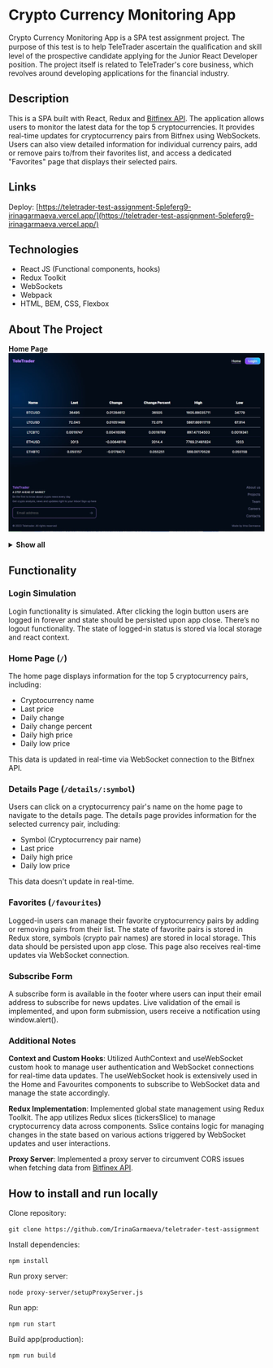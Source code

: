 # Crypto Currency Monitoring App

Crypto Currency Monitoring App is a SPA test assignment project. The purpose of this test is to help TeleTrader ascertain the qualiﬁcation and skill level of the prospective candidate applying for the Junior React Developer position.
The project itself is related to TeleTrader's core business, which revolves around developing applications for the financial industry.

## Description

This is a SPA built with React, Redux and [Bitfinex API](https://docs.bitfinex.com/docs). The application allows users to monitor the latest data for the top 5 cryptocurrencies. It provides real-time updates for cryptocurrency pairs from Bitfnex using WebSockets. Users can also view detailed information for individual currency pairs, add or remove pairs to/from their favorites list, and access a dedicated "Favorites" page that displays their selected pairs.

## Links

Deploy: [https://teletrader-test-assignment-5pleferg9-irinagarmaeva.vercel.app/](https://teletrader-test-assignment-5pleferg9-irinagarmaeva.vercel.app/) <br>

## Technologies
* React JS (Functional components, hooks)
* Redux Toolkit
* WebSockets
* Webpack
* HTML, BEM, CSS, Flexbox

## About The Project
**Home Page**
<img src="./src/assets/images/projectScreens/homePage.jpg">
<details><summary><b>Show all</b></summary>
<b>Details Page for authorized users</b>
<img src="./src/assets/images/projectScreens/detailsPageForLoggedUser.jpg">
<b>Details Page for unauthorized users</b>
<img src="./src/assets/images/projectScreens/detailsPageForUnauthorizedUsers.jpg">
<b>Favourites Page</b>
<img src="./src/assets/images/projectScreens/favouritesPage.jpg">
<p><b>Live email validation</b></p>
<img src="./src/assets/images/projectScreens/emailValidation.jpg" width="700" height="400">

</details>

## Functionality

### Login Simulation
Login functionality is simulated. After clicking the login button users are logged in forever and state should be persisted upon app close. There’s no logout functionality. The state of logged-in status is stored via local storage and react context.


### Home Page (`/`)
The home page displays information for the top 5 cryptocurrency pairs, including:

 - Cryptocurrency name
 - Last price
 - Daily change
 - Daily change percent
 - Daily high price
 - Daily low price

This data is updated in real-time via WebSocket connection to the Bitfnex API.

### Details Page (`/details/:symbol`)
Users can click on a cryptocurrency pair's name on the home page to navigate to the details page. The details page provides information for the selected currency pair, including:

 - Symbol (Cryptocurrency pair name)
 - Last price
 - Daily high price
 - Daily low price

This data doesn't update in real-time.

### Favorites (`/favourites`)
Logged-in users can manage their favorite cryptocurrency pairs by adding or removing pairs from their list. The state of favorite pairs is stored in Redux store, symbols (crypto pair names) are stored in local storage. This data should be persisted upon app close. This page also receives real-time updates via WebSocket connection.

### Subscribe Form
A subscribe form is available in the footer where users can input their email address to subscribe for news updates. Live validation of the email is implemented, and upon form submission, users receive a notification using window.alert().

### Additional Notes
**Context and Custom Hooks**: Utilized AuthContext and useWebSocket custom hook to manage user authentication and WebSocket connections for real-time data updates. The useWebSocket hook is extensively used in the Home and Favourites components to subscribe to WebSocket data and manage the state accordingly.

**Redux Implementation**: Implemented global state management using Redux Toolkit. The app utilizes Redux slices (tickersSlice) to manage cryptocurrency data across components. Sslice contains logic for managing changes in the state based on various actions triggered by WebSocket updates and user interactions.

**Proxy Server**: Implemented a proxy server to circumvent CORS issues when fetching data from [Bitfinex API](https://docs.bitfinex.com/docs).



## How to install and run locally

Clone repository:

  `git clone https://github.com/IrinaGarmaeva/teletrader-test-assignment`

Install dependencies:

  `npm install`

Run proxy server:

  `node proxy-server/setupProxyServer.js`

Run app:

  `npm run start`

Build app(production):

  `npm run build`


